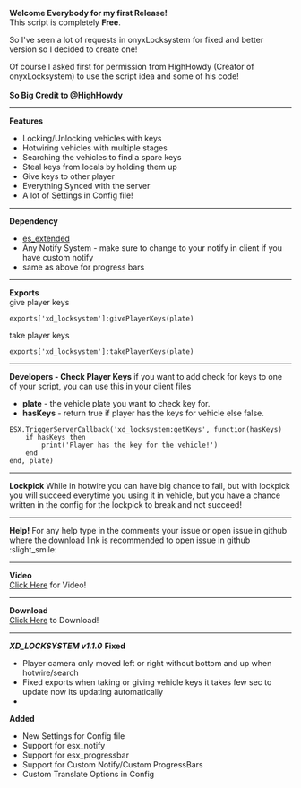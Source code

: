 **Welcome Everybody for my first Release!**<br>
This script is completely **Free**.

So I've seen a lot of requests in onyxLocksystem for fixed  and better version so I decided to create one!

Of course I asked first for permission from HighHowdy (Creator of onyxLocksystem) to use the script idea and some of his code!<br>
<br>**So Big Credit to @HighHowdy**
*********************************************************************
**Features**
* Locking/Unlocking vehicles with keys
* Hotwiring vehicles with multiple stages
* Searching the vehicles to find a spare keys
* Steal keys from locals by holding them up
* Give keys to other player
* Everything Synced with the server
* A lot of Settings in Config file!
*********************************************************************
**Dependency**
* [es_extended](https://github.com/esx-framework/esx-legacy)
* Any Notify System - make sure to change to your notify in client if you have custom notify
* same as above for progress bars
*********************************************************************
**Exports**<br>
give player keys
```
exports['xd_locksystem']:givePlayerKeys(plate)
```
take player keys
```
exports['xd_locksystem']:takePlayerKeys(plate)
```
*********************************************************************
**Developers - Check Player Keys**
if you want to add check for keys to one of your script, you can use this in your client files
* **plate** - the vehicle plate you want to check key for.
* **hasKeys** - return true if player has the keys for vehicle else false.
```
ESX.TriggerServerCallback('xd_locksystem:getKeys', function(hasKeys)
	if hasKeys then
		print('Player has the key for the vehicle!')
	end
end, plate)
```
*********************************************************************
**Lockpick**
While in hotwire you can have big chance to fail, but with lockpick you will succeed everytime you using it in vehicle, but you have a chance written in the config for the lockpick to break and not succeed!
*********************************************************************
**Help!**
For any help type in the comments your issue or open issue in github where the download link is
recommended to open issue in github :slight_smile: 
*********************************************************************
**Video**<br>
[Click Here](https://streamable.com/hq1ykl) for Video!
*********************************************************************
**Download**<br>
[Click Here](https://github.com/LielXD/xd_locksystem) to Download!
*********************************************************************
***XD_LOCKSYSTEM v1.1.0***
**Fixed**
* Player camera only moved left or right without bottom and up when hotwire/search
* Fixed exports when taking or giving vehicle keys it takes few sec to update now its updating automatically
* 
**Added**
* New Settings for Config file
* Support for esx_notify
* Support for esx_progressbar
* Support for Custom Notify/Custom ProgressBars
* Custom Translate Options in Config
